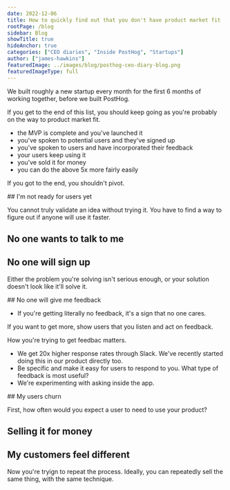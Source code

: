 ```yaml
---
date: 2022-12-06
title: How to quickly find out that you don't have product market fit
rootPage: /blog
sidebar: Blog
showTitle: true
hideAnchor: true
categories: ["CEO diaries", "Inside PostHog", "Startups"]
author: ["james-hawkins"]
featuredImage: ../images/blog/posthog-ceo-diary-blog.png
featuredImageType: full
---
```


We built roughly a new startup every month for the first 6 months of working together, before we built PostHog.

If you get to the end of this list, you should keep going as you're probably on the way to product market fit.

* the MVP is complete and you've launched it
* you've spoken to potential users and they've signed up
* you've spoken to users and have incorporated their feedback
* your users keep using it
* you've sold it for money
* you can do the above 5x more fairly easily

If you got to the end, you shouldn't pivot.

## I'm not ready for users yet

You cannot truly validate an idea without trying it. You have to find a way to figure out if anyone will use it faster.

## No one wants to talk to me



## No one will sign up

Either the problem you're solving isn't serious enough, or your solution doesn't look like it'll solve it.

## No one will give me feedback

* If you're getting literally no feedback, it's a sign that no one cares. 

If you want to get more, show users that you listen and act on feedback.

<INSERT IMAGE OF A SLACK DISCUSSION WHERE WE DO THIS>

How you're trying to get feedbac matters.

* We get 20x higher response rates through Slack. We've recently started doing this in our product directly too.
* Be specific and make it easy for users to respond to you. What type of feedback is most useful?
* We're experimenting with asking inside the app.

## My users churn

First, how often would you expect a user to need to use your product?

## Selling it for money



## My customers feel different

Now you're tryign to repeat the process. Ideally, you can repeatedly sell the same thing, with the same technique. 